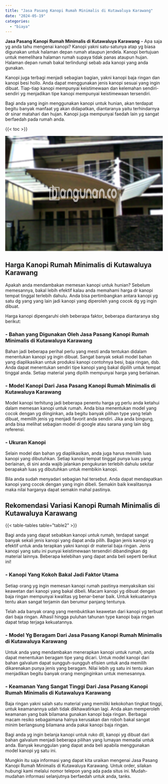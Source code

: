 ```yaml
---
title: "Jasa Pasang Kanopi Rumah Minimalis di Kutawaluya Karawang"
date: "2024-05-19"
categories: 
  - "biaya"
---
```


**Jasa Pasang Kanopi Rumah Minimalis di Kutawaluya Karawang** – Apa saja yg anda tahu mengenai kanopi? Kanopi yakni satu-satunya atap yg biasa digunakan untuk halaman depan rumah ataupun jendela. Kanopi bertujuan untuk memelihara halaman rumah supaya tidak panas ataupun hujan. Halaman depan rumah bakal terlindungi sebab ada kanopi yang anda gunakan.

Kanopi juga terbagi menjadi sebagian bagian, yakni kanopi baja ringan dan kanopi besi hollo. Anda dapat menggunakan jenis kanopi sesuai yang ingin dibuat. Tiap-tiap kanopi mempunyai keistimewaan dan kelemahan sendiri-sendiri yg menjadikan tipe kanopi mempunyai keistimewaan tersendiri.

Bagi anda yang ingin menggunakan kanopi untuk hunian, akan terdapat begitu banyak manfaat yg akan didapatkan, diantaranya yaitu terhindarnya dr sinar matahari dan hujan. Kanopi juga mempunyai faedah lain yg sangat berfaedah pada rumah anda.

{{< toc >}}

![Jasa Pasang Kanopi Rumah Minimalis di Kutawaluya Karawang](/images/harga-kanopi-minimalis-03.png)

## Harga Kanopi Rumah Minimalis di Kutawaluya Karawang

Apakah anda mendambakan memesan kanopi untuk hunian? Sebelum memesannya, bakal lebih efektif kalau anda memahami harga dr kanopi tempat tinggal terlebih dahulu. Anda bisa pertimbangkan antara kanopi yg satu dg yang yang lain jadi kanopi yang diperoleh yang cocok dg yg ingin dibuat.

Harga kanopi dipengaruhi oleh beberapa faktor, beberapa diantaranya sbg berikut:

### \- Bahan yang Digunakan Oleh Jasa Pasang Kanopi Rumah Minimalis di Kutawaluya Karawang

Bahan jadi beberapa perihal perlu yang mesti anda tentukan didalam menentukan kanopi yg ingin dibuat. Sangat banyak sekali model bahan yang diaplikasikan untuk produksi kanopi contohnya besi, baja ringan, dsb. Anda dapat menentukan sendiri tipe kanopi yang bakal dipilih untuk tempat tinggal anda. Setiap material yang dipilih mempunyai harga yang berlainan.

### \- Model Kanopi Dari Jasa Pasang Kanopi Rumah Minimalis di Kutawaluya Karawang

Model kanopi terhitung jadi beberapa penentu harga yg perlu anda ketahui dalam memesan kanopi untuk rumah. Anda bisa menentukan model yang cocok dengan yg diinginkan, ada begitu banyak pilihan type yang telah dibuat, memilih jenis yg menjadi favorit anda sendiri. Jika anda bingung, anda bisa melihat sebagian model di google atau sarana yang lain sbg referensi.

### \- Ukuran Kanopi

Selain model dan bahan yg diaplikasikan, anda juga harus memilih luas kanopi yang dibutuhkan. Setiap kanopi tempat tinggal punya luas yang berlainan, di sini anda wajib jalankan pengukuran terlebih dahulu sekitar berapakah luas yg dibutuhkan untuk membikin kanopi.

Bila anda sudah menyadari sebagian hal tersebut. Anda dapat mendapatkan kanopi yang cocok dengan yang ingin dibeli. Semakin baik kwalitasnya maka nilai harganya dapat semakin mahal pastinya.

## Rekomendasi Variasi Kanopi Rumah Minimalis di Kutawaluya Karawang

{{< table-tables table="table2" >}}

Bagi anda yang dapat sebabkan kanopi untuk rumah, terdapat sangat banyak sekali jenis kanopi yang dapat anda pilih. Bagian jenis kanopi yg efektif untuk anda terapkan yakni kanopi dr material baja ringan. Jenis kanopi yang satu ini punyai keistimewaan tersendiri dibandingkan dg material lainnya. Beberapa kelebihan yang dapat anda beli seperti berikut ini!

### \- Kanopi Yang Kokoh Bakal Jadi Faktor Utama

Setiap orang yg ingin memesan kanopi rumah pastinya menyaksikan sisi keawetan dari kanopi yang bakal dibeli. Macam kanopi yg dibuat dengan baja ringan mempunyai kwalitas yg benar-benar baik. Untuk kekuatannya tentu akan sangat terjamin dan berumur panjang tentunya.

Telah ada banyak orang yang membuktikan keawetan dari kanopi yg terbuat dari baja ringan. Alhasil hingga puluhan tahunan type kanopi baja ringan dapat tetap terjaga kekuatannya.

### \- Model Yg Beragam Dari Jasa Pasang Kanopi Rumah Minimalis di Kutawaluya Karawang

Untuk anda yang mendambakan menerapkan kanopi untuk rumah, anda dapat menentukan beragam tipe yang dicari. Untuk model kanopi dari bahan galvalum dapat sungguh-sungguh efisien untuk anda memilih dikarenakan punya jenis yang beragam. Nilai lebih yg satu ini tentu akan menjadikan begitu banyak orang menginginkan untuk memesannya.

### \- Keamanan Yang Sangat Tinggi Dari Jasa Pasang Kanopi Rumah Minimalis di Kutawaluya Karawang

Baja ringan yakni salah satu material yang memiliki kekokohan tingkat tinggi, untuk keamanannya udah tidak dikhawatirkan lagi. Anda akan memperoleh keamanan yang baik bilamana gunakan kanopi baja ringan. Berbagai macam resiko sebagaimana halnya kerusakan dan roboh bakal sangat minim berlangsung bilamana anda pakai kanopi baja ringan.

Bagi anda yg ingin belanja kanopi untuk ruko dll, kanopi yg dibuat dari bahan galvalum menjadi beberapa pilihan yang lumayan memadai untuk anda. Banyak keunggulan yang dapat anda beli apabila menggunakan model kanopi yg satu ini.

Mungkin itu saja informasi yang dapat kita uraikan mengenai Jasa Pasang Kanopi Rumah Minimalis di Kutawaluya Karawang. Untuk order, silakan hubungi kami melalui nomor telepon yang ada pada situs ini. Mudah-mudahan informasi selanjutnya berfaedah untuk anda, tanks.

